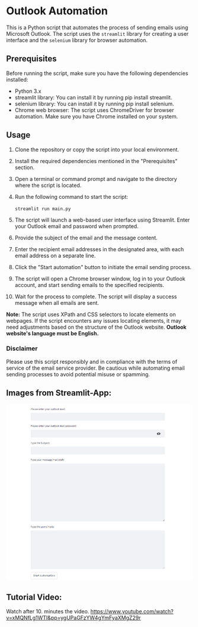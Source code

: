 # Outlook Automation

This is a Python script that automates the process of sending emails using Microsoft Outlook. 
The script uses the `streamlit` library for creating a user interface and the `selenium` library for browser automation.

## Prerequisites

Before running the script, make sure you have the following dependencies installed:

- Python 3.x
- streamlit library: You can install it by running pip install streamlit.
- selenium library: You can install it by running pip install selenium.
- Chrome web browser: The script uses ChromeDriver for browser automation. Make sure you have Chrome installed on your system.

## Usage
1. Clone the repository or copy the script into your local environment.
2. Install the required dependencies mentioned in the "Prerequisites" section.
3. Open a terminal or command prompt and navigate to the directory where the script is located.
4. Run the following command to start the script:

   `streamlit run main.py`

5. The script will launch a web-based user interface using Streamlit. Enter your Outlook email and password when prompted.
6. Provide the subject of the email and the message content.
7. Enter the recipient email addresses in the designated area, with each email address on a separate line.
8. Click the "Start automation" button to initiate the email sending process.
9. The script will open a Chrome browser window, log in to your Outlook account, and start sending emails to the specified recipients.
10. Wait for the process to complete. The script will display a success message when all emails are sent.

**Note:** The script uses XPath and CSS selectors to locate elements on webpages. 
If the script encounters any issues locating elements, it may need adjustments based on the structure of the Outlook website.
**Outlook website's language must be English.**

### Disclaimer
Please use this script responsibly and in compliance with the terms of service of the email service provider. 
Be cautious while automating email sending processes to avoid potential misuse or spamming.

## Images from Streamlit-App:
![Açıklama](./images/screenshootfromapp.png)

## Tutorial Video:

Watch after 10. minutes the video.
https://www.youtube.com/watch?v=xMQNfLg1WTI&pp=ygUPaGFzYW4gYmFyaXMgZ29r





